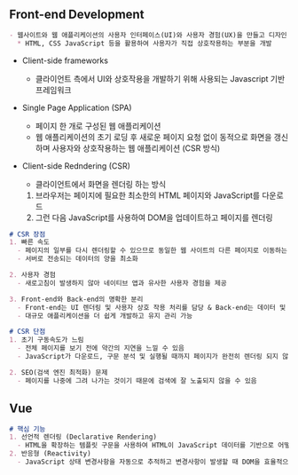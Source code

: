 ## Front-end Development
```md
- 웹사이트와 웹 애플리케이션의 사용자 인터페이스(UI)와 사용자 경험(UX)을 만들고 디자인 하는 것
  * HTML, CSS JavaScript 등을 활용하여 사용자가 직접 상호작용하는 부분을 개발
```

- Client-side frameworks
  - 클라이언트 측에서 UI와 상호작용을 개발하기 위해 사용되는 Javascript 기반 프레임워크

- Single Page Application (SPA)
  - 페이지 한 개로 구성된 웹 애플리케이션
  - 웹 애플리케이션의 초기 로딩 후 새로운 페이지 요청 없이 동적으로 화면을 갱신하며 사용자와 상호작용하는 웹 애플리케이션 (CSR 방식)

- Client-side Redndering (CSR)
  - 클라이언트에서 화면을 렌더링 하는 방식
  1. 브라우저는 페이지에 필요한 최소한의 HTML 페이지와 JavaScript를 다운로드
  2. 그런 다음 JavaScript를 사용하여 DOM을 업데이트하고 페이지를 렌더링

```md
# CSR 장점
1. 빠른 속도
  - 페이지의 일부를 다시 렌더링할 수 있으므로 동일한 웹 사이트의 다른 페이지로 이동하는 것이 일반적으로 더 빠름
  - 서버로 전송되는 데이터의 양을 최소화

2. 사용자 경험
  - 새로고침이 발생하지 않아 네이티브 앱과 유사한 사용자 경험을 제공

3. Front-end와 Back-end의 명확한 분리
  - Front-end는 UI 렌더링 및 사용자 상호 작용 처리를 담당 & Back-end는 데이터 및 API 제공을 담당
  - 대규모 애플리케이션을 더 쉽게 개발하고 유지 관리 가능

# CSR 단점
1. 초기 구동속도가 느림
  - 전체 페이지를 보기 전에 약간의 지연을 느낄 수 있음
  - JavaScript가 다운로드, 구문 분석 및 실행될 때까지 페이지가 완전히 렌더링 되지 않기 때문

2. SEO(검색 엔진 최적화) 문제
  - 페이지를 나중에 그려 나가는 것이기 때문에 검색에 잘 노출되지 않을 수 있음 
```

## Vue
```md
# 핵심 기능
1. 선언적 렌더링 (Declarative Rendering)
  - HTML을 확장하는 템플릿 구문을 사용하여 HTML이 JavaScript 데이터를 기반으로 어떻게 보이는지 설명할 수 있음
2. 반응형 (Reactivity)
  - JavaScript 상태 변경사항을 자동으로 추적하고 변경사항이 발생할 때 DOM을 효율적으로 업데이트
```
